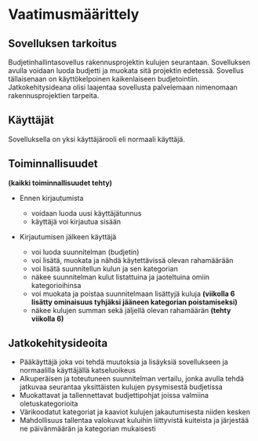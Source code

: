 # Vaatimusmäärittely

## Sovelluksen tarkoitus

Budjetinhallintasovellus rakennusprojektin kulujen seurantaan. Sovelluksen avulla voidaan luoda budjetti ja muokata sitä projektin edetessä. Sovellus tällaisenaan on käyttökelpoinen kaikenlaiseen budjetointiin. Jatkokehitysideana olisi laajentaa sovellusta palvelemaan nimenomaan rakennusprojektien tarpeita. 

## Käyttäjät

Sovelluksella on yksi käyttäjärooli eli normaali käyttäjä.

## Toiminnallisuudet 

 **(kaikki toiminnallisuudet tehty)**

- Ennen kirjautumista
  - voidaan luoda uusi käyttäjätunnus
  - käyttäjä voi kirjautua sisään

- Kirjautumisen jälkeen käyttäjä
  - voi luoda suunnitelman (budjetin)
  - voi lisätä, muokata ja nähdä käytettävissä olevan rahamäärään
  - voi lisätä suunnitellun kulun ja sen kategorian
  - näkee suunnitelman kulut listattuina ja jaoteltuina omiin kategorioihinsa
  - voi muokata ja poistaa suunnitelmaan lisättyjä kuluja
  **(viikolla 6 lisätty ominaisuus tyhjäksi jääneen kategorian poistamiseksi)**
  - näkee kulujen summan sekä jäljellä olevan rahamäärän   **(tehty viikolla 6)**

## Jatkokehitysideoita
- Pääkäyttäjä joka voi tehdä muutoksia ja lisäyksiä sovellukseen ja normaalilla käyttäjällä katseluoikeus
- Alkuperäisen ja toteutuneen suunnitelman vertailu, jonka avulla tehdä jatkuvaa seurantaa yksittäisten kulujen pysymisestä budjetissa
- Muokattavat ja tallennettavat budjettipohjat joissa valmiina oletuskategorioita
- Värikoodatut kategoriat ja kaaviot kulujen jakautumisesta niiden kesken
- Mahdollisuus tallentaa valokuvat kuluihin liittyvistä kuiteista ja järjestää ne päivänmäärän ja kategorian mukaisesti
